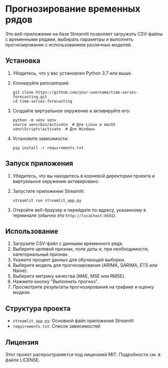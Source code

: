 # Прогнозирование временных рядов

Это веб-приложение на базе Streamlit позволяет загружать CSV-файлы с временными рядами, выбирать параметры и выполнять прогнозирование с использованием различных моделей.

## Установка

1. Убедитесь, что у вас установлен Python 3.7 или выше.

2. Клонируйте репозиторий:
   ```
   git clone https://github.com/your-username/time-series-forecasting.git
   cd time-series-forecasting
   ```

3. Создайте виртуальное окружение и активируйте его:
   ```
   python -m venv venv
   source venv/bin/activate  # Для Linux и macOS
   venv\Scripts\activate  # Для Windows
   ```

4. Установите зависимости:
   ```
   pip install -r requirements.txt
   ```

## Запуск приложения

1. Убедитесь, что вы находитесь в корневой директории проекта и виртуальное окружение активировано.

2. Запустите приложение Streamlit:
   ```
   streamlit run streamlit_app.py
   ```

3. Откройте веб-браузер и перейдите по адресу, указанному в терминале (обычно это `http://localhost:8501`).

## Использование

1. Загрузите CSV-файл с данными временного ряда.
2. Выберите целевой признак, поле даты и, при необходимости, категориальный признак.
3. Укажите процент данных для обучающей выборки.
4. Выберите модель для прогнозирования (ARIMA, SARIMA, ETS или Naive).
5. Выберите метрику качества (MAE, MSE или RMSE).
6. Нажмите кнопку "Выполнить прогноз".
7. Просмотрите результаты прогнозирования на графике и оценку модели.

## Структура проекта

- `streamlit_app.py`: Основной файл приложения Streamlit
- `requirements.txt`: Список зависимостей

## Лицензия

Этот проект распространяется под лицензией MIT. Подробности см. в файле LICENSE.
